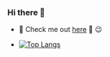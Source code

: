 ### Hi there 👋

<!--
**DoubleK854/DoubleK854** is a ✨ _special_ ✨ repository because its `README.md` (this file) appears on your GitHub profile.

Here are some ideas to get you started:

- 🔭 I’m currently working on ...
- 🌱 I’m currently learning ...
- 👯 I’m looking to collaborate on ...
- 🤔 I’m looking for help with ...
- 💬 Ask me about ...
- 📫 How to reach me: ...
- 😄 Pronouns: ...
- ⚡ Fun fact: ...
-->
- 💬 Check me out [here](https://doublek854.github.io/portfolio/) 👋 :wink:

- [![Top Langs](https://github-readme-stats.vercel.app/api/top-langs/?username=DoubleK854&layout=compact&theme=radical)](https://github.com/anuraghazra/github-readme-stats)

